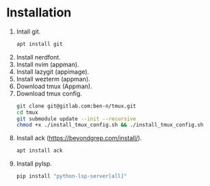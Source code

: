 
# Installation
1. Intall git.
    ```bash
    apt install git
    ```
2. Install nerdfont.
3. Install nvim (appman). 
4. Install lazygit (appimage).
5. Install wezterm (appman).
6. Download tmux (Appman).
7. Download tmux config.
    ```bash
    git clone git@gitlab.com:ben-n/tmux.git
    cd tmux
    git submodule update --init --recursive
    chmod +x ./install_tmux_config.sh && ./install_tmux_config.sh
8. Install ack (https://beyondgrep.com/install/).
    ```bash
    apt install ack
    ```
9. Install pylsp.
    ```bash
    pip install "python-lsp-server[all]"
    ```


